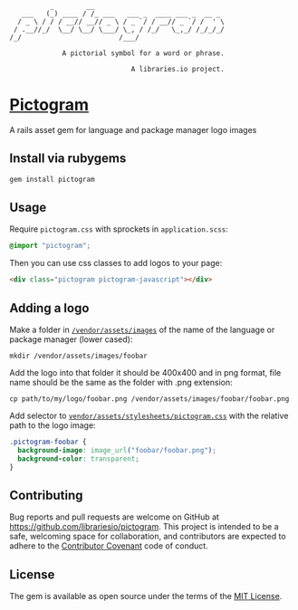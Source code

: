 
              _        __
       ___   (_) ____ / /_ ___   ___ _  ____ ___ _  __ _
      / _ \ / / / __// __// _ \ / _ `/ / __// _ `/ /  ' \
     / .__//_/  \__/ \__/ \___/ \_, / /_/   \_,_/ /_/_/_/
    /_/                        /___/

                 A pictorial symbol for a word or phrase.

                                  A libraries.io project.


# [Pictogram](http://libraries.io/rubygems/pictogram)

A rails asset gem for language and package manager logo images

## Install via rubygems
```sh
gem install pictogram
```

## Usage

Require `pictogram.css` with sprockets in `application.scss`:

```css
@import "pictogram";
```

Then you can use css classes to add logos to your page:

```html
<div class="pictogram pictogram-javascript"></div>
```

## Adding a logo

Make a folder in [`/vendor/assets/images`](vendor/assets/images) of the name of the language or package manager (lower cased):

    mkdir /vendor/assets/images/foobar

Add the logo into that folder it should be 400x400 and in png format, file name should be the same as the folder with .png extension:

    cp path/to/my/logo/foobar.png /vendor/assets/images/foobar/foobar.png

Add selector to [`vendor/assets/stylesheets/pictogram.css`](vendor/assets/stylesheets/pictogram.css) with the relative path to the logo image:

```css
.pictogram-foobar {
  background-image: image_url("foobar/foobar.png");
  background-color: transparent;
}
```

## Contributing

Bug reports and pull requests are welcome on GitHub at https://github.com/librariesio/pictogram. This project is intended to be a safe, welcoming space for collaboration, and contributors are expected to adhere to the [Contributor Covenant](http://contributor-covenant.org) code of conduct.


## License

The gem is available as open source under the terms of the [MIT License](http://opensource.org/licenses/MIT).
